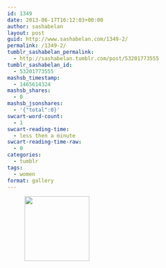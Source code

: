```yaml
---
id: 1349
date: 2013-06-17T16:12:03+00:00
author: sashabelan
layout: post
guid: http://www.sashabelan.com/1349-2/
permalink: /1349-2/
tumblr_sashabelan_permalink:
  - http://sashabelan.tumblr.com/post/53201773555
tumblr_sashabelan_id:
  - 53201773555
mashsb_timestamp:
  - 1465614324
mashsb_shares:
  - 0
mashsb_jsonshares:
  - '{"total":0}'
swcart-word-count:
  - 1
swcart-reading-time:
  - less then a minute
swcart-reading-time-raw:
  - 0
categories:
  - tumblr
tags:
  - women
format: gallery
---
```

<div id='gallery-472' class='gallery galleryid-1349 gallery-columns-3 gallery-size-thumbnail'>
  <figure class='gallery-item'> 
  
  <div class='gallery-icon portrait'>
    <a href='http://www.sashabelan.ru/1349-2/attachment/1350/'><img width="150" height="150" src="http://www.sashabelan.ru/wp-content/uploads/2013/06/tumblr_mojp03Nocm1qarj97o1_1280-150x150.jpg" class="attachment-thumbnail size-thumbnail" alt="" /></a>
  </div></figure>
</div>